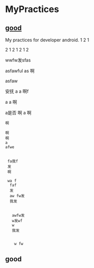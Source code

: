 # MyPractices
## [good](#jump)
My practices for developer android.
1
2
1

2
1
2
1
2
1
2

wwfw发sfas


 asfawful
 as 
 啊
 
 
 asfaw 
  
  安抚
  a 
  a 
  啊f
   
   a 
   a 
   啊
   
   a是否
   啊
   a 
   啊
   
    
    啊
    
    啊
    啊
    a 
    afwe 
     
     
     fa我f
     发
     啊
     
     wa f
      faf 
      发
      aw fw发
      我发
      
      
       awfw发
       w发wf 
       w 
       我发
       
        
        w fw
## <span id="jump">good</span>
